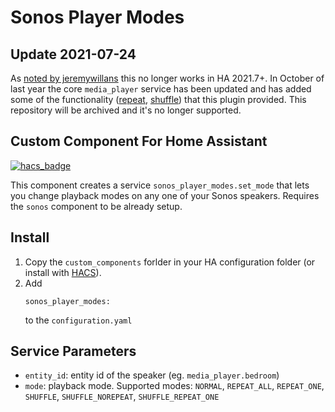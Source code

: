# Sonos Player Modes

## Update 2021-07-24

As [noted by jeremywillans](https://github.com/giu1io/sonos-player-modes-HASS/issues/5) this no longer works in HA 2021.7+. In October of last year the core `media_player` service has been updated and has added some of the functionality ([repeat](https://www.home-assistant.io/integrations/media_player/#service-media_playerrepeat_set), [shuffle](https://www.home-assistant.io/integrations/media_player/#service-media_playershuffle_set)) that this plugin provided. This repository will be archived and it's no longer supported.

## Custom Component For Home Assistant
[![hacs_badge](https://img.shields.io/badge/HACS-Custom-orange.svg)](https://github.com/custom-components/hacs)

This component creates a service `sonos_player_modes.set_mode` that lets you change playback modes on any one of your Sonos speakers. Requires the `sonos` component to be already setup.

## Install
1. Copy the `custom_components` forlder in your HA configuration folder (or install with [HACS](https://github.com/custom-components/hacs)).
2. Add
    ```
    sonos_player_modes:
    ```
    to the `configuration.yaml`

## Service Parameters
- `entity_id`: entity id of the speaker  (eg. `media_player.bedroom`)
- `mode`: playback mode. Supported modes: `NORMAL`, `REPEAT_ALL`, `REPEAT_ONE`, `SHUFFLE`, `SHUFFLE_NOREPEAT`, `SHUFFLE_REPEAT_ONE` 
